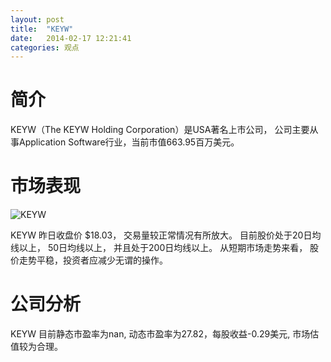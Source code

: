 ```yaml
---
layout: post
title:  "KEYW"
date:   2014-02-17 12:21:41
categories: 观点
---
```


# 简介
KEYW（The KEYW Holding Corporation）是USA著名上市公司，
公司主要从事Application Software行业，当前市值663.95百万美元。

# 市场表现

![KEYW](http://finviz.com/chart.ashx?t=KEYW&ty=c&ta=1&p=d&s=l)

KEYW 昨日收盘价 $18.03，
交易量较正常情况有所放大。
目前股价处于20日均线以上，
50日均线以上，
并且处于200日均线以上。
从短期市场走势来看，
股价走势平稳，投资者应减少无谓的操作。

# 公司分析
KEYW 目前静态市盈率为nan, 动态市盈率为27.82，每股收益-0.29美元,
市场估值较为合理。
